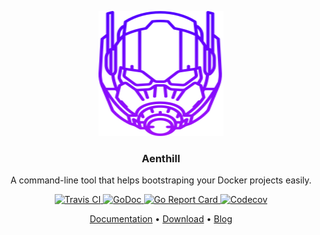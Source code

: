 <p align="center">
    <img src="docs/static/img/theaentmachine.svg" alt="Aenthill" width="200" height="200">
</p>
<h3 align="center">Aenthill</h3>
<p align="center">A command-line tool that helps bootstraping your Docker projects easily.</p>
<p align="center">
    <a href="https://travis-ci.org/aenthill/aenthill">
        <img src="https://travis-ci.org/aenthill/aenthill.svg?branch=master" alt="Travis CI">
    </a>
    <a href="https://godoc.org/github.com/aenthill/aenthill">
        <img src="https://godoc.org/github.com/aenthill/aenthill?status.svg" alt="GoDoc">
    </a>
    <a href="https://goreportcard.com/report/aenthill/aenthill">
        <img src="https://goreportcard.com/badge/github.com/aenthill/aenthill" alt="Go Report Card">
    </a>
    <a href="https://codecov.io/gh/aenthill/aenthill/branch/master">
        <img src="https://codecov.io/gh/aenthill/aenthill/branch/master/graph/badge.svg" alt="Codecov">
    </a>
</p>
<p align="center">
    <a href="https://aenthill.github.io/use/">Documentation</a>
    &#8226;
    <a href="https://aenthill.github.io/use/">Download</a>
    &#8226;
    <a href="https://thecodingmachine.io/">Blog</a>
</p>
